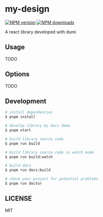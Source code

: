 # my-design

[![NPM version](https://img.shields.io/npm/v/my-design.svg?style=flat)](https://npmjs.org/package/my-design)
[![NPM downloads](http://img.shields.io/npm/dm/my-design.svg?style=flat)](https://npmjs.org/package/my-design)

A react library developed with dumi

## Usage

TODO

## Options

TODO

## Development

```bash
# install dependencies
$ pnpm install

# develop library by docs demo
$ pnpm start

# build library source code
$ pnpm run build

# build library source code in watch mode
$ pnpm run build:watch

# build docs
$ pnpm run docs:build

# check your project for potential problems
$ pnpm run doctor
```

## LICENSE

MIT
